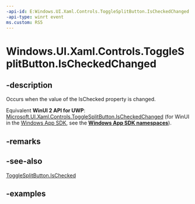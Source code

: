 ```yaml
---
-api-id: E:Windows.UI.Xaml.Controls.ToggleSplitButton.IsCheckedChanged
-api-type: winrt event
ms.custom: RS5
---
```


<!-- Event syntax.
public event TypedEventHandler IsCheckedChanged<ToggleSplitButton, ToggleSplitButtonIsCheckedChangedEventArgs>
-->

# Windows.UI.Xaml.Controls.ToggleSplitButton.IsCheckedChanged

## -description

Occurs when the value of the IsChecked property is changed.

Equivalent **WinUI 2 API for UWP**: [Microsoft.UI.Xaml.Controls.ToggleSplitButton.IsCheckedChanged](/windows/winui/api/microsoft.ui.xaml.controls.togglesplitbutton.ischeckedchanged) (for WinUI in the [Windows App SDK](/windows/apps/windows-app-sdk/), see the **[Windows App SDK namespaces](/windows/windows-app-sdk/api/winrt/)**).

## -remarks

## -see-also

[ToggleSplitButton.IsChecked](togglesplitbutton_ischecked.md)

## -examples

